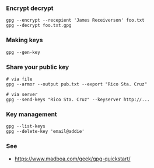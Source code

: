 
### Encrypt decrypt

    gpg --encrypt --recepient 'James Receiverson' foo.txt
    gpg --decrypt foo.txt.gpg

### Making keys

    gpg --gen-key

### Share your public key

    # via file
    gpg --armor --output pub.txt --export "Rico Sta. Cruz"

    # via server
    gpg --send-keys "Rico Sta. Cruz" --keyserver http://...

### Key management

    gpg --list-keys
    gpg --delete-key 'email@addie'

### See
    
* https://www.madboa.com/geek/gpg-quickstart/
